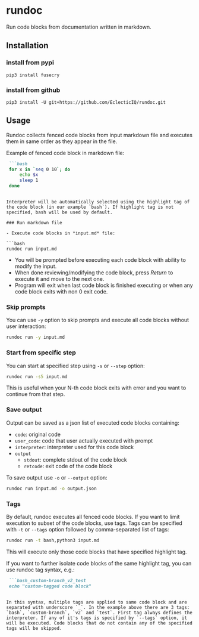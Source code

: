 rundoc
==================================================

Run code blocks from documentation written in markdown.

Installation
-------------------------

### install from pypi
`pip3 install fusecry`  

### install from github
`pip3 install -U git+https://github.com/EclecticIQ/rundoc.git`

Usage
-------------------------

Rundoc collects fenced code blocks from input markdown file and executes them in same order as they appear in the file.

Example of fenced code block in markdown file:

```markdown
 ```bash
 for x in `seq 0 10`; do
     echo $x
     sleep 1
 done
 ```
```

Interpreter will be automatically selected using the highlight tag of the code block (in our example `bash`). If highlight tag is not specified, bash will be used by default.

### Run markdown file

- Execute code blocks in *input.md* file:

```bash
rundoc run input.md
```

- You will be prompted before executing each code block with ability to modify the input.
- When done reviewing/modifying the code block, press *Return* to execute it and move to the next one.
- Program will exit when last code block is finished executing or when any code block exits with non 0 exit code.

### Skip prompts

You can use `-y` option to skip prompts and execute all code blocks without user interaction:

```bash
rundoc run -y input.md
```

### Start from specific step

You can start at specified step using `-s` or `--step` option:

```bash
rundoc run -s5 input.md
```

This is useful when your N-th code block exits with error and you want to continue from that step.

### Save output

Output can be saved as a json list of executed code blocks containing:

- `code`: original code
- `user_code`: code that user actually executed with prompt
- `interpreter`: interpreter used for this code block
- `output`
    - `stdout`: complete stdout of the code block
    - `retcode`: exit code of the code block

To save output use `-o` or `--output` option:

```bash
rundoc run input.md -o output.json
```

### Tags

By default, rundoc executes all fenced code blocks. If you want to limit execution to subset of the code blocks, use tags. Tags can be specified with `-t` or `--tags` option followed by comma-separated list of tags:

```bash
rundoc run -t bash,python3 input.md
```

This will execute only those code blocks that have specified highlight tag.

If you want to further isolate code blocks of the same highlight tag, you can use rundoc tag syntax, e.g.:

```markdown
 ```bash_custom-branch_v2_test
 echo "custom-tagged code block"
 ```
```

In this syntax, multiple tags are applied to same code block and are separated with underscore `_`. In the example above there are 3 tags: `bash`, `custom-branch`, `v2` and `test`. First tag always defines the interpreter. If any of it's tags is specified by `--tags` option, it will be executed. Code blocks that do not contain any of the specified tags will be skipped.


